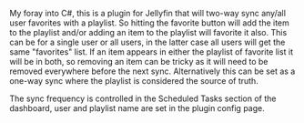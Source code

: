 My foray into C#, this is a plugin for Jellyfin that will two-way sync any/all user favorites with a playlist.  So hitting the favorite button will add the item to the playlist and/or adding an item to the playlist will favorite it also.  This can be for a single user or all users, in the latter case all users will get the same "favorites" list.  If an item appears in either the playlist of favorite list it will be in both, so removing an item can be tricky as it will need to be removed everywhere before the next sync.  Alternatively this can be set as a one-way sync where the playlist is considered the source of truth.

The sync frequency is controlled in the Scheduled Tasks section of the dashboard, user and playlist name are set in the plugin config page.
